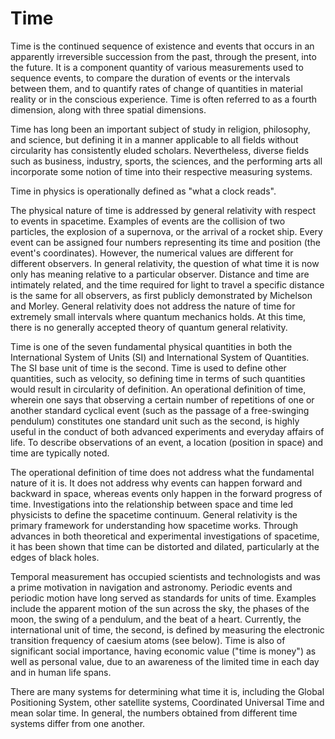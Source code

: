 # Time

Time is the continued sequence of existence and events that occurs in an apparently irreversible succession from the past, through the present, into the future. It is a component quantity of various measurements used to sequence events, to compare the duration of events or the intervals between them, and to quantify rates of change of quantities in material reality or in the conscious experience. Time is often referred to as a fourth dimension, along with three spatial dimensions.

Time has long been an important subject of study in religion, philosophy, and science, but defining it in a manner applicable to all fields without circularity has consistently eluded scholars. Nevertheless, diverse fields such as business, industry, sports, the sciences, and the performing arts all incorporate some notion of time into their respective measuring systems.

Time in physics is operationally defined as "what a clock reads".

The physical nature of time is addressed by general relativity with respect to events in spacetime. Examples of events are the collision of two particles, the explosion of a supernova, or the arrival of a rocket ship. Every event can be assigned four numbers representing its time and position (the event's coordinates). However, the numerical values are different for different observers. In general relativity, the question of what time it is now only has meaning relative to a particular observer. Distance and time are intimately related, and the time required for light to travel a specific distance is the same for all observers, as first publicly demonstrated by Michelson and Morley. General relativity does not address the nature of time for extremely small intervals where quantum mechanics holds. At this time, there is no generally accepted theory of quantum general relativity.

Time is one of the seven fundamental physical quantities in both the International System of Units (SI) and International System of Quantities. The SI base unit of time is the second. Time is used to define other quantities, such as velocity, so defining time in terms of such quantities would result in circularity of definition. An operational definition of time, wherein one says that observing a certain number of repetitions of one or another standard cyclical event (such as the passage of a free-swinging pendulum) constitutes one standard unit such as the second, is highly useful in the conduct of both advanced experiments and everyday affairs of life. To describe observations of an event, a location (position in space) and time are typically noted.

The operational definition of time does not address what the fundamental nature of it is. It does not address why events can happen forward and backward in space, whereas events only happen in the forward progress of time. Investigations into the relationship between space and time led physicists to define the spacetime continuum. General relativity is the primary framework for understanding how spacetime works. Through advances in both theoretical and experimental investigations of spacetime, it has been shown that time can be distorted and dilated, particularly at the edges of black holes.

Temporal measurement has occupied scientists and technologists and was a prime motivation in navigation and astronomy. Periodic events and periodic motion have long served as standards for units of time. Examples include the apparent motion of the sun across the sky, the phases of the moon, the swing of a pendulum, and the beat of a heart. Currently, the international unit of time, the second, is defined by measuring the electronic transition frequency of caesium atoms (see below). Time is also of significant social importance, having economic value ("time is money") as well as personal value, due to an awareness of the limited time in each day and in human life spans.

There are many systems for determining what time it is, including the Global Positioning System, other satellite systems, Coordinated Universal Time and mean solar time. In general, the numbers obtained from different time systems differ from one another.
